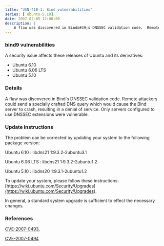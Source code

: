 ```yaml
---
title: "USN-418-1: Bind vulnerabilities"
series: [ ubuntu-5.10]
date: 2007-02-05 12:00:00
description: |
    A flaw was discovered in Bind&#39;s DNSSEC validation code.  Remote  attackers could send a specially crafted DNS query which would cause the  Bind server to crash, resulting in a denial of service.  Only servers  configured to use DNSSEC extensions were vulnerable.
--- 
```

 
### bind9 vulnerabilities

A security issue affects these releases of Ubuntu and its derivatives:

* Ubuntu 6.10
* Ubuntu 6.06 LTS
* Ubuntu 5.10

### Details

A flaw was discovered in Bind&#39;s DNSSEC validation code. Remote attackers could send a specially crafted DNS query which would cause the Bind server to crash, resulting in a denial of service. Only servers configured to use DNSSEC extensions were vulnerable.

### Update instructions

The problem can be corrected by updating your system to the following package version:

Ubuntu 6.10
 : libdns21 <span>1:9.3.2-2ubuntu3.1</span>

Ubuntu 6.06 LTS
 : libdns21 <span>1:9.3.2-2ubuntu1.2</span>

Ubuntu 5.10
 : libdns20 <span>1:9.3.1-2ubuntu1.2</span>

To update your system, please follow these instructions: [https://wiki.ubuntu.com/Security/Upgrades](https://wiki.ubuntu.com/Security/Upgrades).

In general, a standard system upgrade is sufficient to effect the necessary changes.

### References

 [CVE-2007-0493](http://people.ubuntu.com/~ubuntu-security/cve/CVE-2007-0493), 

 [CVE-2007-0494](http://people.ubuntu.com/~ubuntu-security/cve/CVE-2007-0494)
 
